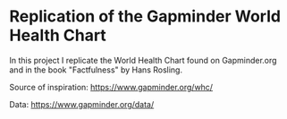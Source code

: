 # Replication of the Gapminder World Health Chart

In this project I replicate the World Health Chart found on Gapminder.org and in the book "Factfulness" by Hans Rosling.

Source of inspiration: https://www.gapminder.org/whc/

Data: https://www.gapminder.org/data/
